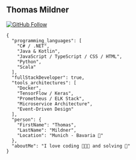 <h2 style="display: flex; align-items: center; justify-content: space-between;">
  Thomas Mildner 
</h2>

<p>
  <a href="https://github.com/Thomas-Mildner" target="_blank">
    <img 
      src="https://img.shields.io/github/followers/Thomas-Mildner?label=follow&style=social" 
      alt="GitHub Follow"
    />
  </a>
</p>

<pre>
<code>{
  "programming_languages": [
    "C# / .NET",
    "Java & Kotlin",
    "JavaScript / TypeScript / CSS / HTML",
    "Python",
    "Scala"
  ],
  "fullStackDeveloper": true,
  "tools_architectures": [
    "Docker",
    "TensorFlow / Keras",
    "Prometheus / ELK Stack",
    "Microservice Architecture",
    "Event-Driven Design"
  ],
  "person": {
    "FirstName": "Thomas",
    "LastName": "Mildner",
    "Location": "Munich - Bavaria 🍺"
  },
  "aboutMe": "I love coding 👨🏻‍💻 and solving 🐛"
}</code>
</pre>
